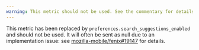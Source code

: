 ```yaml
---
warning: This metric should not be used. See the commentary for details.
---
```

This metric has been replaced by `preferences.search_suggestions_enabled` and should not be used.
It will often be sent as null due to an implementation issue: see [mozilla-mobile/fenix#19147](https://github.com/mozilla-mobile/fenix/issues/19147) for details.

